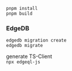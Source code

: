 `pnpm install`  
`pnpm build`

### EdgeDB
`edgedb migration create`  
`edgedb migrate`    

generate TS-Client  
`npx edgeql-js`